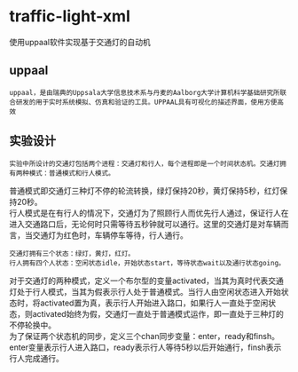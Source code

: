 # traffic-light-xml
使用uppaal软件实现基于交通灯的自动机
## uppaal
    uppaal，是由瑞典的Uppsala大学信息技术系与丹麦的Aalborg大学计算机科学基础研究所联合研发的用于实时系统模拟、仿真和验证的工具。UPPAAL具有可视化的描述界面，使用方便高效
## 实验设计
    实验中所设计的交通灯包括两个进程：交通灯和行人，每个进程即是一个时间状态机。交通灯拥有两种模式：普通模式和行人模式。  
普通模式即交通灯三种灯不停的轮流转换，绿灯保持20秒，黄灯保持5秒，红灯保持20秒。  
行人模式是在有行人的情况下，交通灯为了照顾行人而优先行人通过，保证行人在进入交通路口后，无论何时只需等待五秒钟就可以通行。这里的交通灯是对车辆而言，当交通灯为红色时，车辆停车等待，行人通行。    
     
    交通灯拥有三个状态：绿灯，黄灯，红灯。
    行人拥有四个人状态：空闲状态idle，开始状态start，等待状态wait以及通行状态going。 
对于交通灯的两种模式，定义一个布尔型的变量activated，当其为真时代表交通灯处于行人模式，当其为假表示行人处于普通模式。当行人由空闲状态进入开始状态时，将activated置为真，表示行人开始进入路口，如果行人一直处于空闲状态，则activated始终为假，交通灯一直处于普通模式运作，即一直处于三种灯的不停轮换中。  
为了保证两个状态机的同步，定义三个chan同步变量：enter，ready和finsh。enter变量表示行人进入路口，ready表示行人等待5秒以后开始通行，finsh表示行人完成通行。
